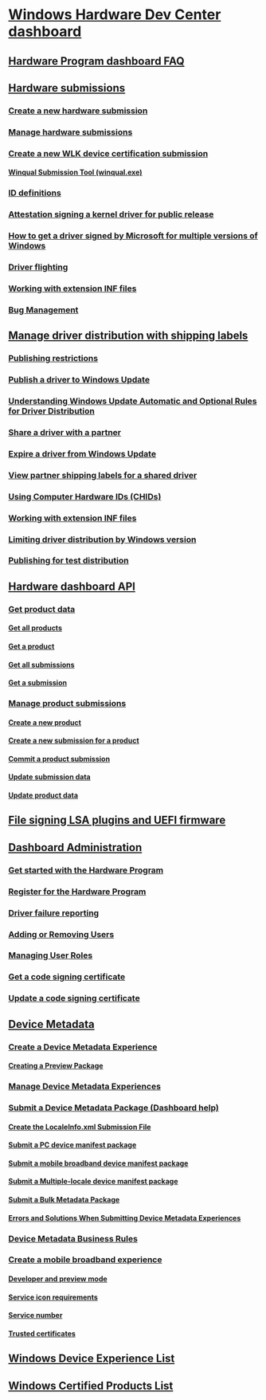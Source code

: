 # [Windows Hardware Dev Center dashboard](index.md)
## [Hardware Program dashboard FAQ](hardware-dashboard-faq.md)
## [Hardware submissions](hardware-certification-submissions.md)
### [Create a new hardware submission](create-a-new-hardware-submission.md)
### [Manage hardware submissions](manage-your-hardware-submissions.md)
### [Create a new WLK device certification submission](create-a-new-hardware-logo-submission.md)
#### [Winqual Submission Tool (winqual.exe)](winqual-submission-tool--winqualexe-.md)
### [ID definitions](id-definitions.md)
### [Attestation signing a kernel driver for public release](attestation-signing-a-kernel-driver-for-public-release.md)
### [How to get a driver signed by Microsoft for multiple versions of Windows](get-drivers-signed-by-microsoft-for-multiple-windows-versions.md)
### [Driver flighting](driver-flighting.md)
### [Working with extension INF files](submit-dashboard-extension-inf-files.md)
### [Bug Management](bug-management.md)
## [Manage driver distribution with shipping labels](manage-driver-distribution-by-submission.md)
### [Publishing restrictions](publishing-restrictions.md)
### [Publish a driver to Windows Update](publish-a-driver-to-windows-update.md)
### [Understanding Windows Update Automatic and Optional Rules for Driver Distribution](understanding-windows-update-automatic-and-optional-rules-for-driver-distribution.md)
### [Share a driver with a partner](sharing-drivers-with-your-partners.md)
### [Expire a driver from Windows Update](expire-a-driver-from-windows-update.md)
### [View partner shipping labels for a shared driver](viewing-shipping-labels-for-your-shared-driver.md)
### [Using Computer Hardware IDs (CHIDs)](using-chids.md)
### [Working with extension INF files](submit-dashboard-extension-inf-files.md)
### [Limiting driver distribution by Windows version](limit-driver-distribution.md)
### [Publishing for test distribution](publishing-for-test-distribution.md)
## [Hardware dashboard API](dashboard-api.md)
### [Get product data](get-product-data.md)
#### [Get all products](get-all-products.md)
#### [Get a product](get-a-product.md)
#### [Get all submissions](get-all-submissions.md)
#### [Get a submission](get-a-submission.md)
### [Manage product submissions](manage-product-submissions.md)
#### [Create a new product](create-a-new-product.md)
#### [Create a new submission for a product](create-a-new-submission-for-a-product.md)
#### [Commit a product submission](commit-a-product-submission.md)
#### [Update submission data](update-submission-data.md)
#### [Update product data](update-product-data.md)
## [File signing LSA plugins and UEFI firmware](lsa-and-uefi-file-signing.md)
## [Dashboard Administration](dashboard-administration.md)
### [Get started with the Hardware Program](get-started-with-the-hardware-dashboard.md)
### [Register for the Hardware Program](register-for-the-hardware-program.md)
### [Driver failure reporting](driver-failure-reporting.md)
### [Adding or Removing Users](adding-or-removing-users.md)
### [Managing User Roles](managing-user-roles.md)
### [Get a code signing certificate](get-a-code-signing-certificate.md)
### [Update a code signing certificate](update-a-code-signing-certificate.md)
## [Device Metadata](device-metadata.md)
### [Create a Device Metadata Experience](create-a-device-metadata-experience.md)
#### [Creating a Preview Package](creating-a-preview-package.md)
### [Manage Device Metadata Experiences](manage-device-metadata-experiences.md)
### [Submit a Device Metadata Package (Dashboard help)](submit-a-device-metadata-package--dashboard-help-.md)
#### [Create the LocaleInfo.xml Submission File](create-the-localeinfoxml-submission-file.md)
#### [Submit a PC device manifest package](submit-a-pc-device-manifest-package.md)
#### [Submit a mobile broadband device manifest package](submit-a-mobile-broadband-device-manifest-package.md)
#### [Submit a Multiple-locale device manifest package](submit-a-multiple-locale-device-manifest-package.md)
#### [Submit a Bulk Metadata Package](submit-a-bulk-metadata-package.md)
#### [Errors and Solutions When Submitting Device Metadata Experiences](errors-and-solutions-when-submitting-device-metadata-experiences.md)
### [Device Metadata Business Rules](device-metadata-business-rules.md)
### [Create a mobile broadband experience](create-a-mobile-broadband-experience.md)
#### [Developer and preview mode](developer-and-preview-mode.md)
#### [Service icon requirements](service-icon-requirements.md)
#### [Service number](service-number.md)
#### [Trusted certificates](trusted-certificates.md)
## [Windows Device Experience List](windows-device-experience-list.md)
## [Windows Certified Products List](windows-certified-products-list.md)
